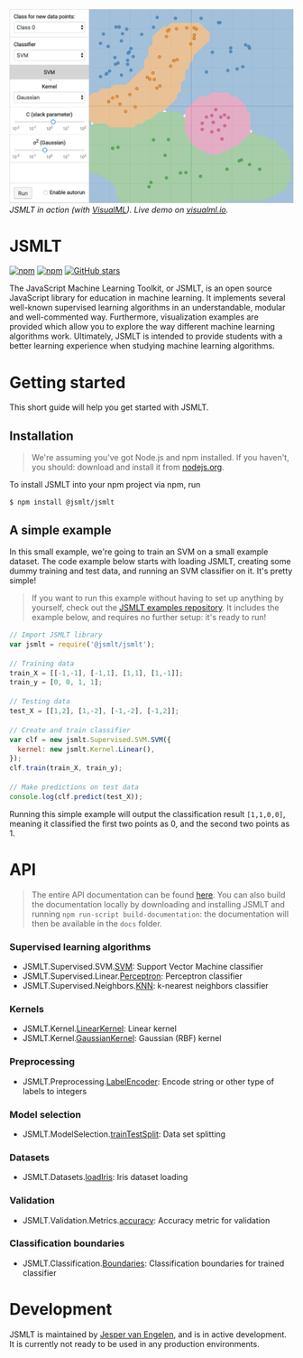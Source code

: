 ![VisualML Screenshot](https://raw.githubusercontent.com/jsmlt/visualml/master/assets/screenshot.png)
 _JSMLT in action (with [VisualML](https://github.com/jsmlt/visualml)). Live demo on [visualml.io](http://visualml.io)._

# JSMLT
[![npm](https://img.shields.io/npm/v/@jsmlt/jsmlt.svg?style=flat-square)](https://www.npmjs.com/package/@jsmlt/jsmlt)
[![npm](https://img.shields.io/npm/dm/@jsmlt/jsmlt.svg?style=flat-square)](https://www.npmjs.com/package/@jsmlt/jsmlt)
[![GitHub stars](https://img.shields.io/github/stars/jsmlt/jsmlt.svg?style=social&label=Star)](https://github.com/jsmlt/jsmlt)
  
The JavaScript Machine Learning Toolkit, or JSMLT, is an open source JavaScript library for education in machine learning. It implements several well-known supervised learning algorithms in an understandable, modular and well-commented way. Furthermore, visualization examples are provided which allow you to explore the way different machine learning algorithms work. Ultimately, JSMLT is intended to provide students with a better learning experience when studying machine learning algorithms.

# Getting started
This short guide will help you get started with JSMLT.

## Installation
> We're assuming you've got Node.js and npm installed. If you haven't, you should: download and install it from [nodejs.org](https://nodejs.org/en/).

To install JSMLT into your npm project via npm, run
```
$ npm install @jsmlt/jsmlt
```

## A simple example
In this small example, we're going to train an SVM on a small example dataset. The code example below starts with loading JSMLT, creating some dummy training and test data, and running an SVM classifier on it. It's pretty simple!

> If you want to run this example without having to set up anything by yourself, check out the [JSMLT examples repository](https://github.com/jsmlt/examples). It includes the example below, and requires no further setup: it's ready to run!

```js
// Import JSMLT library
var jsmlt = require('@jsmlt/jsmlt');

// Training data
train_X = [[-1,-1], [-1,1], [1,1], [1,-1]];
train_y = [0, 0, 1, 1];

// Testing data
test_X = [[1,2], [1,-2], [-1,-2], [-1,2]];

// Create and train classifier
var clf = new jsmlt.Supervised.SVM.SVM({
  kernel: new jsmlt.Kernel.Linear(),
});
clf.train(train_X, train_y);

// Make predictions on test data
console.log(clf.predict(test_X));
```

Running this simple example will output the classification result `[1,1,0,0]`, meaning it classified the first two points as 0, and the second two points as 1.

# API
> The entire API documentation can be found [here](http://visualml.io/jsmlt/docs/identifiers.html). You can also build the documentation locally by downloading and installing JSMLT and running `npm run-script build-documentation`: the documentation will then be available in the `docs` folder.

### Supervised learning algorithms
- JSMLT.Supervised.SVM.[SVM](http://visualml.io/jsmlt/docs/class/src/supervised/svm/svm.js~SVM.html): Support Vector Machine classifier
- JSMLT.Supervised.Linear.[Perceptron](http://visualml.io/jsmlt/docs/class/src/supervised/linear/perceptron.js~Perceptron.html): Perceptron classifier
- JSMLT.Supervised.Neighbors.[KNN](http://visualml.io/jsmlt/docs/class/src/supervised/neighbors/knn.js~KNN.html): k-nearest neighbors classifier

### Kernels
- JSMLT.Kernel.[LinearKernel](http://visualml.io/jsmlt/docs/class/src/kernel/linear.js~LinearKernel.html): Linear kernel
- JSMLT.Kernel.[GaussianKernel](http://visualml.io/jsmlt/docs/class/src/kernel/gaussian.js~GaussianKernel.html): Gaussian (RBF) kernel

### Preprocessing
- JSMLT.Preprocessing.[LabelEncoder](http://visualml.io/jsmlt/docs/class/src/preprocessing/labelencoder.js~LabelEncoder.html): Encode string or other type of labels to integers

### Model selection
- JSMLT.ModelSelection.[trainTestSplit](http://visualml.io/jsmlt/docs/function/index.html#static-function-trainTestSplit): Data set splitting

### Datasets
- JSMLT.Datasets.[loadIris](http://visualml.io/jsmlt/docs/function/index.html#static-function-loadIris): Iris dataset loading

### Validation
- JSMLT.Validation.Metrics.[accuracy](http://visualml.io/jsmlt/docs/function/index.html#static-function-accuracy): Accuracy metric for validation

### Classification boundaries
- JSMLT.Classification.[Boundaries](http://visualml.io/jsmlt/docs/class/src/classification/boundaries.js~Boundaries.html): Classification boundaries for trained classifier

# Development
JSMLT is maintained by [Jesper van Engelen](https://github.com/engelen), and is in active development. It is currently not ready to be used in any production environments.
